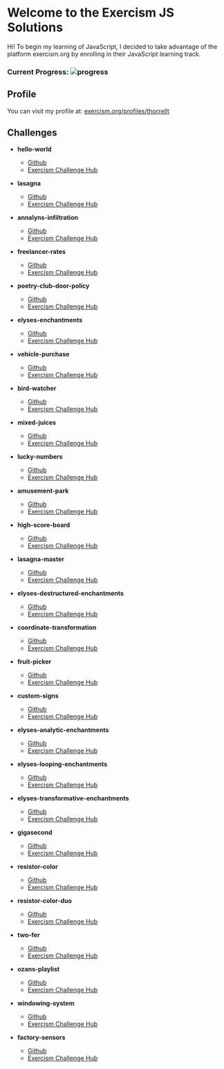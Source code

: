 # Welcome to the Exercism JS Solutions

Hi! To begin my learning of JavaScript, I decided to take advantage of the platform exercism.org by enrolling in their JavaScript learning track. 
### Current Progress: ![progress](https://progress-bar.dev/19/?title=27/139&width=120&color=2828c9)

## Profile
You can visit my profile at: [exercism.org/profiles/thorrellt](https://exercism.org/profiles/thorrellt)

## Challenges

- **hello-world**
	- [Github](https://github.com/thorrellt/exercism_solutions/tree/master/javascript/hello-world)
	- [Exercism Challenge Hub](https://exercism.org/tracks/javascript/exercises/hello-world)

- **lasagna**
	- [Github](https://github.com/thorrellt/exercism_solutions/tree/master/javascript/lasagna)
	- [Exercism Challenge Hub](https://exercism.org/tracks/javascript/exercises/lasagna)

- **annalyns-infiltration**
	- [Github](https://github.com/thorrellt/exercism_solutions/tree/master/javascript/annalyns-infiltration)
	- [Exercism Challenge Hub](https://exercism.org/tracks/javascript/exercises/annalyns-infiltration)

- **freelancer-rates**
	- [Github](https://github.com/thorrellt/exercism_solutions/tree/master/javascript/freelancer-rates)
	- [Exercism Challenge Hub](https://exercism.org/tracks/javascript/exercises/freelancer-rates)

- **poetry-club-door-policy**
	- [Github](https://github.com/thorrellt/exercism_solutions/tree/master/javascript/poetry-club-door-policy)
	- [Exercism Challenge Hub](https://exercism.org/tracks/javascript/exercises/poetry-club-door-policy)

- **elyses-enchantments**
	- [Github](https://github.com/thorrellt/exercism_solutions/tree/master/javascript/elyses-enchantments)
	- [Exercism Challenge Hub](https://exercism.org/tracks/javascript/exercises/elyses-enchantments)

- **vehicle-purchase**
	- [Github](https://github.com/thorrellt/exercism_solutions/tree/master/javascript/vehicle-purchase)
	- [Exercism Challenge Hub](https://exercism.org/tracks/javascript/exercises/vehicle-purchase)

- **bird-watcher**
	- [Github](https://github.com/thorrellt/exercism_solutions/tree/master/javascript/bird-watcher)
	- [Exercism Challenge Hub](https://exercism.org/tracks/javascript/exercises/bird-watcher)

- **mixed-juices**
	- [Github](https://github.com/thorrellt/exercism_solutions/tree/master/javascript/mixed-juices)
	- [Exercism Challenge Hub](https://exercism.org/tracks/javascript/exercises/mixed-juices)

- **lucky-numbers**
	- [Github](https://github.com/thorrellt/exercism_solutions/tree/master/javascript/lucky-numbers)
	- [Exercism Challenge Hub](https://exercism.org/tracks/javascript/exercises/lucky-numbers)

- **amusement-park**
	- [Github](https://github.com/thorrellt/exercism_solutions/tree/master/javascript/amusement-park)
	- [Exercism Challenge Hub](https://exercism.org/tracks/javascript/exercises/amusement-park)

- **high-score-board**
	- [Github](https://github.com/thorrellt/exercism_solutions/tree/master/javascript/high-score-board)
	- [Exercism Challenge Hub](https://exercism.org/tracks/javascript/exercises/high-score-board)

- **lasagna-master**
	- [Github](https://github.com/thorrellt/exercism_solutions/tree/master/javascript/lasagna-master)
	- [Exercism Challenge Hub](https://exercism.org/tracks/javascript/exercises/lasagna-master)

- **elyses-destructured-enchantments**
	- [Github](https://github.com/thorrellt/exercism_solutions/tree/master/javascript/elyses-destructured-enchantments)
	- [Exercism Challenge Hub](https://exercism.org/tracks/javascript/exercises/elyses-destructured-enchantments)

- **coordinate-transformation**
	- [Github](https://github.com/thorrellt/exercism_solutions/tree/master/javascript/coordinate-transformation)
	- [Exercism Challenge Hub](https://exercism.org/tracks/javascript/exercises/coordinate-transformation)

- **fruit-picker**
	- [Github](https://github.com/thorrellt/exercism_solutions/tree/master/javascript/fruit-picker)
	- [Exercism Challenge Hub](https://exercism.org/tracks/javascript/exercises/fruit-picker)

- **custom-signs**
	- [Github](https://github.com/thorrellt/exercism_solutions/tree/master/javascript/custom-signs)
	- [Exercism Challenge Hub](https://exercism.org/tracks/javascript/exercises/custom-signs)

- **elyses-analytic-enchantments**
	- [Github](https://github.com/thorrellt/exercism_solutions/tree/master/javascript/elyses-analytic-enchantments)
	- [Exercism Challenge Hub](https://exercism.org/tracks/javascript/exercises/elyses-analytic-enchantments)

- **elyses-looping-enchantments**
	- [Github](https://github.com/thorrellt/exercism_solutions/tree/master/javascript/elyses-looping-enchantments)
	- [Exercism Challenge Hub](https://exercism.org/tracks/javascript/exercises/elyses-looping-enchantments)

- **elyses-transformative-enchantments**
	- [Github](https://github.com/thorrellt/exercism_solutions/tree/master/javascript/elyses-transformative-enchantments)
	- [Exercism Challenge Hub](https://exercism.org/tracks/javascript/exercises/elyses-transformative-enchantments)

- **gigasecond**
	- [Github](https://github.com/thorrellt/exercism_solutions/tree/master/javascript/gigasecond)
	- [Exercism Challenge Hub](https://exercism.org/tracks/javascript/exercises/gigasecond)

- **resistor-color**
	- [Github](https://github.com/thorrellt/exercism_solutions/tree/master/javascript/resistor-color)
	- [Exercism Challenge Hub](https://exercism.org/tracks/javascript/exercises/resistor-color)

- **resistor-color-duo**
	- [Github](https://github.com/thorrellt/exercism_solutions/tree/master/javascript/resistor-color-duo)
	- [Exercism Challenge Hub](https://exercism.org/tracks/javascript/exercises/resistor-color-duo)

- **two-fer**
	- [Github](https://github.com/thorrellt/exercism_solutions/tree/master/javascript/two-fer)
	- [Exercism Challenge Hub](https://exercism.org/tracks/javascript/exercises/two-fer)

- **ozans-playlist**
	- [Github](https://github.com/thorrellt/exercism_solutions/tree/master/javascript/ozans-playlist)
	- [Exercism Challenge Hub](https://exercism.org/tracks/javascript/exercises/ozans-playlist)

- **windowing-system**
	- [Github](https://github.com/thorrellt/exercism_solutions/tree/master/javascript/windowing-system)
	- [Exercism Challenge Hub](https://exercism.org/tracks/javascript/exercises/windowing-system)

- **factory-sensors**
	- [Github](https://github.com/thorrellt/exercism_solutions/tree/master/javascript/factory-sensors)
	- [Exercism Challenge Hub](https://exercism.org/tracks/javascript/exercises/factory-sensors)
